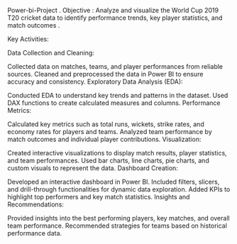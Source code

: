 Power-bi-Project .
Objective :
Analyze and visualize the World Cup 2019 T20 cricket data to identify performance trends, key player statistics, and match outcomes .

Key Activities:

Data Collection and Cleaning:

Collected data on matches, teams, and player performances from reliable sources.
Cleaned and preprocessed the data in Power BI to ensure accuracy and consistency.
Exploratory Data Analysis (EDA):

Conducted EDA to understand key trends and patterns in the dataset.
Used DAX functions to create calculated measures and columns.
Performance Metrics:

Calculated key metrics such as total runs, wickets, strike rates, and economy rates for players and teams.
Analyzed team performance by match outcomes and individual player contributions.
Visualization:

Created interactive visualizations to display match results, player statistics, and team performances.
Used bar charts, line charts, pie charts, and custom visuals to represent the data.
Dashboard Creation:

Developed an interactive dashboard in Power BI.
Included filters, slicers, and drill-through functionalities for dynamic data exploration.
Added KPIs to highlight top performers and key match statistics.
Insights and Recommendations:

Provided insights into the best performing players, key matches, and overall team performance.
Recommended strategies for teams based on historical performance data.
